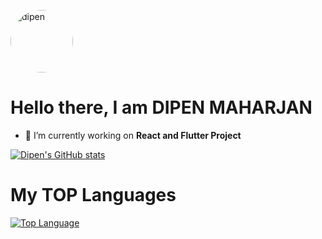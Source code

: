 <img src="https://scontent.fbwa1-1.fna.fbcdn.net/v/t1.6435-9/152069507_494431034914411_2585939274304770885_n.jpg?_nc_cat=103&ccb=1-5&_nc_sid=174925&_nc_ohc=hCIsauF0pOsAX8EQNiu&_nc_ht=scontent.fbwa1-1.fna&oh=4c7fd7501d46457f7404c9649155ee70&oe=6183623C" alt="dipen" width="100" height="100" style="border-radius: 100%;" ></img> 
# Hello there, I am DIPEN MAHARJAN

- 🔭 I’m currently working on **React and Flutter Project**

[![Dipen's GitHub stats](https://github-readme-stats.vercel.app/api?username=slimpotatoboy&show_icons=true&theme=radical)](https://github.com/slimpotatoboy/github-readme-stats)
# My TOP Languages
[![Top Language](https://github-readme-stats.vercel.app/api/top-langs/?username=slimpotatoboy)](https://github.com/slimpotatoboy/github-readme-stats)
